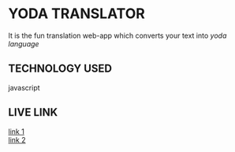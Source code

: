 # YODA TRANSLATOR

It is the fun translation web-app which converts your text into *yoda language*

## TECHNOLOGY USED

javascript

## LIVE LINK

[link 1](https://ganpathada-yoda-translator.netlify.app)\
[link 2](https://ganpathada.github.io/neogcamp-yoda_translator-miniproject/)